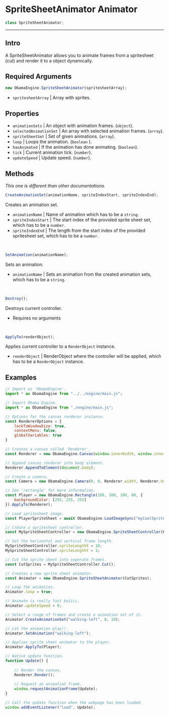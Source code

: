 # SpriteSheetAnimator Animator
```javascript
class SpriteSheetAnimator;
```

- - -

## Intro
A SpriteSheetAnimator allows you to animate frames from a spritesheet (cut) and render it to a object dynamically. 

## Required Arguments
```javascript
new ObamaEngine.SpriteSheetAnimator(spritesheetArray);
```
- ``spritesheetArray`` | Array with sprites.

## Properties
- ``animationSets`` | An object with animation frames. (``object``).
- ``selectedAnimationSet`` | An array with selected animation frames. (``array``).
- ``spriteSheetSet`` | Set of given animations. (``array``).
- ``loop`` | Loops the animation. (``boolean`` ).
- ``hasAnimated`` | If the animation has done animating. (``boolean``).
- ``tick`` | Current animation tick. (``number``).
- ``updateSpeed`` | Update speed. (``number``).

## Methods

*This one is different than other documentations.*

```javascript
CreateAnimationSet(animationName, spriteIndexStart, spriteIndexEnd);
```
Creates an animation set.
- ``animationName`` | Name of animation which has to be a ``string``.
- ``spriteIndexStart`` | The start index of the provided sprite sheet set, which has to be a ``number``.
- ``spriteIndexEnd`` | The length from the start index of the provided spritesheet set, which has to be a ``number``.

<br/>

```javascript
SetAnimation(animationName);
```
Sets an animation.
- ``animationName`` | Sets an animation from the created animation sets, which has to be a ``string``.

<br/>

```javascript
Destroy();
```
Destroys current controller.
- Requires no arguments

<br/>

```javascript
ApplyTo(renderObject);
```
Applies current controller to a ``RenderObject`` instance.
- ``renderObject`` | RenderObject where the controller will be applied, which has to be a ``RenderObject`` instance.

## Examples
```javascript
// Import as 'ObamaEngine'.
import * as ObamaEngine from "../../engine/main.js";

// Import Obama Engine.
import * as ObamaEngine from "./engine/main.js";

// Options for the canvas renderer instance.
const RendererOptions = {
    lockToWindowSize: true,
    contextMenu: false,
    globalVariables: true
}

// Creates a canvas called 'Renderer'.
const Renderer = new ObamaEngine.Canvas(window.innerWidth, window.innerHeight, RendererOptions);

// Append canvas renderer into body element.
Renderer.AppendToElement(document.body);

// Create a camera.
const Camera = new ObamaEngine.Camera(0, 0, Renderer.width, Renderer.height).ApplyTo(Renderer);

// See 'rectangle' for more information.
const Player = new ObamaEngine.Rectangle(100, 100, 100, 80, {
	backgroundColor: [255, 255, 255]
}).ApplyTo(Renderer);

// Load spritesheet image.
const PlayerSpriteSheet = await ObamaEngine.LoadImageSync("myCoolSpriteSheet.png);

// Create a spritesheet controller.
const MySpriteSheetController = new ObamaEngine.SpriteSheetController(PlayerSpriteSheet);

// Set the horizontal and vertical frame length.
MySpriteSheetController.spriteLengthX = 10;
MySpriteSheetController.spriteLengthY = 1;

// Cut the sprite sheet into seperate frames.
const CutSprites = MySpriteSheetController.Cut();

// Creates a new sprite sheet animator.
const Animator = new ObamaEngine.SpriteSheetAnimator(CutSprites);

// Loop the animation.
Animator.loop = true;

// Animate is really fast boiiii.
Animator.updateSpeed = 0;

// Select a range of frames and create a animation set of it.
Animator.CreateAnimationSet("walking-left", 0, 10);

// Let the animation play!!
Animator.SetAnimation("walking-left");

// Applies sprite sheet animator to the player.
Animator.ApplyTo(Player);

// Native update function.
function Update() {
	
	// Render the canvas.
	Renderer.Render();
	
	// Request an animation frame.
	window.requestAnimationFrame(Update);
}

// Call the update function when the webpage has been loaded.
window.addEventListener("load", Update);
```